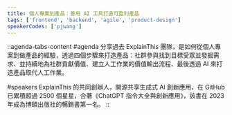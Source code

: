 ```yaml
---
title: 個人專案到產品：善用 AI 工具打造可盈利產品
tags: ['frontend', 'backend', 'agile', 'product-design']
speakerCodes: ['pjwang']
---
```


::agenda-tabs-content
#agenda
分享過去 ExplainThis 團隊，是如何從個人專案到做產品的經驗，透過四個步驟來打造產品：社群參與找到目標受眾並發掘需求、並持續地為社群貢獻價值、建立人工作業的價值輸出流程、最後透過 AI 來打造產品取代人工作業。

#speakers
ExplainThis 的共同創辦人，開源共享生成式 AI 創新應用，在 GitHub 已累積超過 2500 個星星，合著《ChatGPT 指令大全與創新應用》，該書在 2023 年成為博碩出版社的暢銷書第一名。
::
